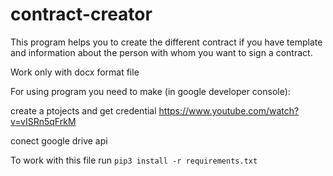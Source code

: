 # contract-creator
This program helps you to create the different contract if you have template and information about the person with whom you want to sign a contract.

Work only with docx format file

For using program you need to make (in google developer console):

create a ptojects and get credential
https://www.youtube.com/watch?v=vISRn5qFrkM

conect google drive api


To work with this file
run `pip3 install -r requirements.txt`
